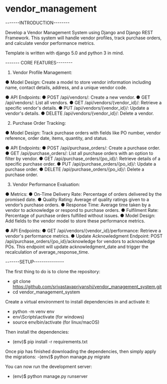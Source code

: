 # vendor_management

-------INTRODUCTION--------

Develop a Vendor Management System using Django and Django REST Framework. This
system will handle vendor profiles, track purchase orders, and calculate vendor performance
metrics.

Template is written with django 5.0 and python 3 in mind.

------- CORE FEATURES--------

1. Vendor Profile Management:
   
● Model Design: Create a model to store vendor information including name, contact
details, address, and a unique vendor code.

● API Endpoints:
● POST /api/vendors/: Create a new vendor.
● GET /api/vendors/: List all vendors.
● GET /api/vendors/{vendor_id}/: Retrieve a specific vendor's details.
● PUT /api/vendors/{vendor_id}/: Update a vendor's details.
● DELETE /api/vendors/{vendor_id}/: Delete a vendor.

2. Purchase Order Tracking:
   
● Model Design: Track purchase orders with fields like PO number, vendor reference,
order date, items, quantity, and status.

● API Endpoints:
● POST /api/purchase_orders/: Create a purchase order.
● GET /api/purchase_orders/: List all purchase orders with an option to filter by
vendor.
● GET /api/purchase_orders/{po_id}/: Retrieve details of a specific purchase order.
● PUT /api/purchase_orders/{po_id}/: Update a purchase order.
● DELETE /api/purchase_orders/{po_id}/: Delete a purchase order.

3. Vendor Performance Evaluation:
   
● Metrics:
● On-Time Delivery Rate: Percentage of orders delivered by the promised date.
● Quality Rating: Average of quality ratings given to a vendor’s purchase orders.
● Response Time: Average time taken by a vendor to acknowledge or respond to
purchase orders.
● Fulfilment Rate: Percentage of purchase orders fulfilled without issues.
● Model Design: Add fields to the vendor model to store these performance metrics.

● API Endpoints:
● GET /api/vendors/{vendor_id}/performance: Retrieve a vendor's performance
metrics.
● Update Acknowledgment Endpoint:
POST /api/purchase_orders/{po_id}/acknowledge for vendors to acknowledge
POs. This endpoint will update acknowledgment_date and trigger the recalculation
of average_response_time.

-------SETUP---------------

The first thing to do is to clone the repository:

- git clone https://github.com/srivastavapriyanshi/vendor_management_system.git
- cd vendor_management_system

Create a virtual environment to install dependencies in and activate it:

- python -m venv env
- env\Scripts\activate (for windows) 
- source env/bin/activate (for linux/macOS)

Then install the dependencies:

- (env)$ pip install -r requirements.txt

Once pip has finished downloading the dependencies, then simply apply the migrations:
-(env)$ python manage.py migrate

You can now run the development server:
- (env)$ python manage.py runserver
